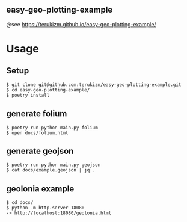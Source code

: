 easy-geo-plotting-example
---

@see https://terukizm.github.io/easy-geo-plotting-example/


# Usage

## Setup

```
$ git clone git@github.com:terukizm/easy-geo-plotting-example.git
$ cd easy-geo-plotting-example/
$ poetry install
```

## generate folium

```
$ poetry run python main.py folium
$ open docs/folium.html
```

## generate geojson

```
$ poetry run python main.py geojson
$ cat docs/example.geojson | jq .
```
## geolonia example

```
$ cd docs/
$ python -m http.server 18080
-> http://localhost:18080/geolonia.html
```
